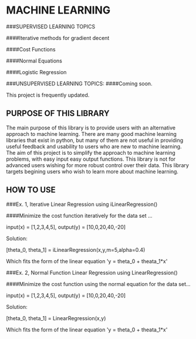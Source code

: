# MACHINE LEARNING

###SUPERVISED LEARNING TOPICS

####Iterative methods for gradient decent

####Cost Functions

####Normal Equations

####Logistic Regression

###UNSUPERVISED LEARNING TOPICS:
####Coming soon.

This project is frequently updated.

## PURPOSE OF THIS LIBRARY

The main purpose of this library is to provide users with an alternative approach to machine learning. There are many good machine learning libraries that exist in python, but many of them are not useful in providing useful feedback and usability to users who are new to machine learning. The aim of this project is to simplify the approach to machine learning problems, with easy input easy output functions. This library is not for advanced users wishing for more robust control over their data. This library targets begining users who wish to learn more about machine learning. 

## HOW TO USE


###Ex. 1, Iterative Linear Regression using iLinearRegression()

####Minimize the cost function iteratively for the data set ...

input(x) = [1,2,3,4,5], output(y) = [10,0,20,40,-20]

Solution:

[theta_0, theta_1] = iLinearRegression(x,y,m=5,alpha=0.4)

Which fits the form of the linear equation 'y = theta_0 + theata_1*x'


###Ex. 2, Normal Function Linear Regression using LinearRegression()

####Minimize the cost function using the normal equation for the data set...

input(x) = [1,2,3,4,5], output(y) = [10,0,20,40,-20]

Solution:

[theta_0, theta_1] = LinearRegression(x,y)

Which fits the form of the linear equation 'y = theta_0 + theata_1*x'
